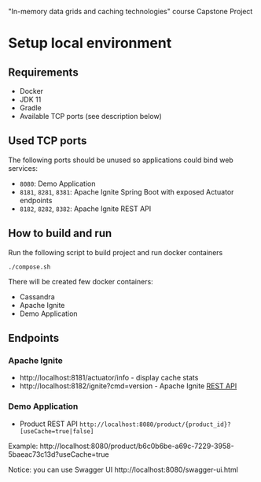 "In-memory data grids and caching technologies" course Capstone Project
 
# Setup local environment

## Requirements
* Docker
* JDK 11
* Gradle
* Available TCP ports (see description below)

## Used TCP ports
The following ports should be unused so applications could bind web services:
* `8080`: Demo Application
* `8181`, `8281`, `8381`: Apache Ignite Spring Boot with exposed Actuator endpoints
* `8182`, `8282`, `8382`: Apache Ignite REST API

## How to build and run
Run the following script to build project and run docker containers
```
./compose.sh
```
There will be created few docker containers:
* Cassandra
* Apache Ignite
* Demo Application

## Endpoints

### Apache Ignite
* http://localhost:8181/actuator/info - display cache stats
* http://localhost:8182/ignite?cmd=version - Apache Ignite [REST API][Ignite REST API]

### Demo Application
* Product REST API `http://localhost:8080/product/{product_id}?[useCache=true|false]`

Example:
http://localhost:8080/product/b6c0b6be-a69c-7229-3958-5baeac73c13d?useCache=true

Notice: you can use Swagger UI http://localhost:8080/swagger-ui.html

[Ignite REST API]: https://ignite.apache.org/docs/latest/restapi